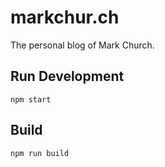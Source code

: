 # markchur.ch

The personal blog of Mark Church.

## Run Development

```
npm start
```

## Build 

```
npm run build
```	